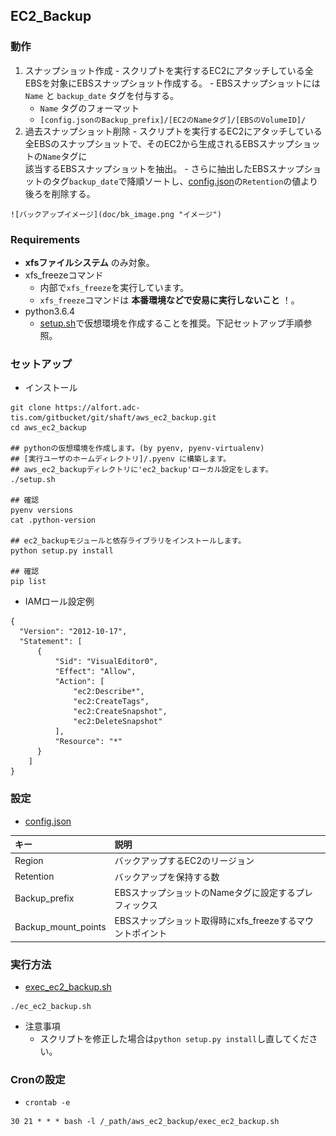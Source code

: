 ## EC2_Backup

### 動作

  1. スナップショット作成
    - スクリプトを実行するEC2にアタッチしている全EBSを対象にEBSスナップショット作成する。
    - EBSスナップショットには `Name` と `backup_date` タグを付与する。
      -  `Name` タグのフォーマット
        - `[config.jsonのBackup_prefix]/[EC2のNameタグ]/[EBSのVolumeID]/`
  2. 過去スナップショット削除
    - スクリプトを実行するEC2にアタッチしている全EBSのスナップショットで、そのEC2から生成されるEBSスナップショットの`Name`タグに <br />
      該当するEBSスナップショットを抽出。
    - さらに抽出したEBSスナップショットのタグ`backup_date`で降順ソートし、[config.json](config.json)の`Retention`の値より後ろを削除する。

    ![バックアップイメージ](doc/bk_image.png "イメージ")

### Requirements

  - **xfsファイルシステム** のみ対象。
  - xfs_freezeコマンド
    - 内部で`xfs_freeze`を実行しています。 
    - `xfs_freeze`コマンドは **本番環境などで安易に実行しないこと** ！。
  - python3.6.4
    - [setup.sh](setup.sh)で仮想環境を作成することを推奨。下記セットアップ手順参照。

### セットアップ

  - インストール

  ```
  git clone https://alfort.adc-tis.com/gitbucket/git/shaft/aws_ec2_backup.git
  cd aws_ec2_backup

  ## pythonの仮想環境を作成します。(by pyenv, pyenv-virtualenv)
  ## [実行ユーザのホームディレクトリ]/.pyenv に構築します。
  ## aws_ec2_backupディレクトリに'ec2_backup'ローカル設定をします。
  ./setup.sh

  ## 確認
  pyenv versions
  cat .python-version

  ## ec2_backupモジュールと依存ライブラリをインストールします。
  python setup.py install

  ## 確認
  pip list
  ```
  
  - IAMロール設定例
  ```
  {
    "Version": "2012-10-17",
    "Statement": [
        {
            "Sid": "VisualEditor0",
            "Effect": "Allow",
            "Action": [
                "ec2:Describe*",
                "ec2:CreateTags",
                "ec2:CreateSnapshot",
                "ec2:DeleteSnapshot"
            ],
            "Resource": "*"
        }
      ]
  }
  
  ```

### 設定

  - [config.json](config.json)

|キー|説明|
|:---|:---|
|Region|バックアップするEC2のリージョン|
|Retention|バックアップを保持する数|
|Backup_prefix|EBSスナップショットのNameタグに設定するプレフィックス|
|Backup_mount_points|EBSスナップショット取得時にxfs_freezeするマウントポイント|

### 実行方法

  - [exec_ec2_backup.sh](exec_ec2_backup.sh)
```
./ec_ec2_backup.sh
```

  - 注意事項
    - スクリプトを修正した場合は`python setup.py install`し直してください。

### Cronの設定

  - `crontab -e`
  ```
  30 21 * * * bash -l /_path/aws_ec2_backup/exec_ec2_backup.sh
  ```
